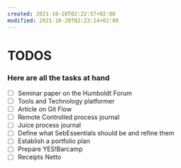 ```yaml
---
created: 2021-10-28T02:22:57+02:00
modified: 2021-10-28T02:23:14+02:00
---
```


# TODOS

### Here are all the tasks at hand

- [ ] Seminar paper on the Humboldt Forum
- [ ] Tools and Technology platformer
- [ ] Article on Git Flow
- [ ] Remote Controlled process journal
- [ ] Juice process journal
- [ ] Define what SebEssentials should be and refine them
- [ ] Establish a portfolio plan
- [ ] Prepare YES!Barcamp
- [ ] Receipts Netto

